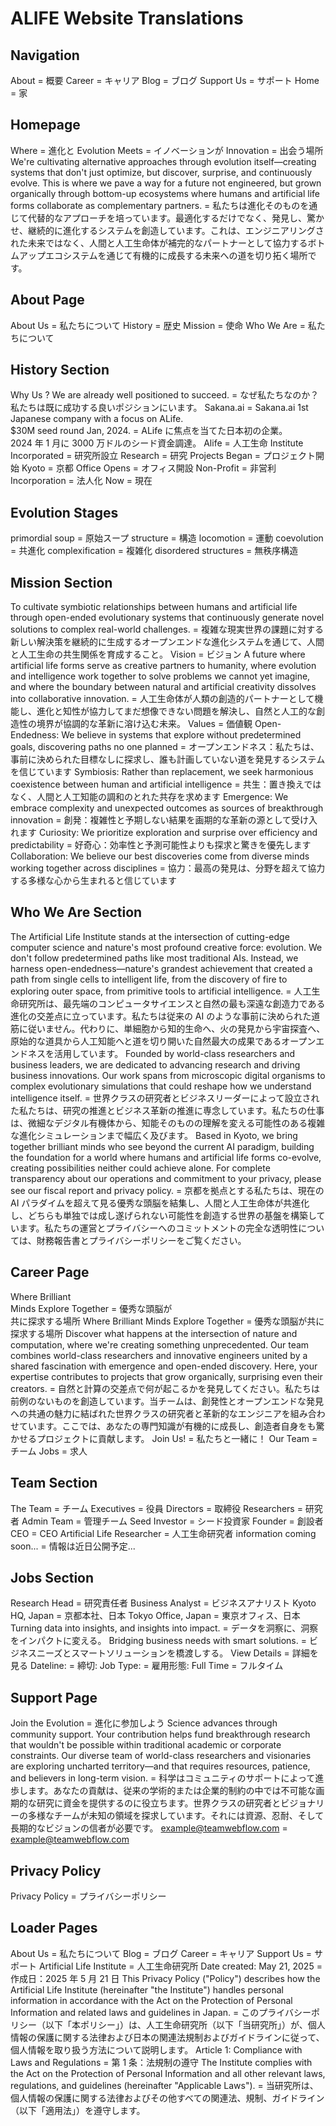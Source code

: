 # ALIFE Website Translations

## Navigation

About = 概要
Career = キャリア
Blog = ブログ
Support Us = サポート
Home = 家

## Homepage

Where = 進化と
Evolution Meets = イノベーションが
Innovation = 出会う場所
We're cultivating alternative approaches through evolution itself—creating systems that don't just optimize, but discover, surprise, and continuously evolve. This is where we pave a way for a future not engineered, but grown organically through bottom-up ecosystems where humans and artificial life forms collaborate as complementary partners. = 私たちは進化そのものを通じて代替的なアプローチを培っています。最適化するだけでなく、発見し、驚かせ、継続的に進化するシステムを創造しています。これは、エンジニアリングされた未来ではなく、人間と人工生命体が補完的なパートナーとして協力するボトムアップエコシステムを通じて有機的に成長する未来への道を切り拓く場所です。

## About Page

About Us = 私たちについて
History = 歴史
Mission = 使命
Who We Are = 私たちについて

## History Section

Why Us ? We are already well positioned to succeed. = なぜ私たちなのか？私たちは既に成功する良いポジションにいます。
Sakana.ai = Sakana.ai
1st Japanese company with a focus on ALife.<br/>$30M seed round Jan, 2024. = ALife に焦点を当てた日本初の企業。<br/>2024 年 1 月に 3000 万ドルのシード資金調達。
Alife = 人工生命
Institute Incorporated = 研究所設立
Research = 研究
Projects Began = プロジェクト開始
Kyoto = 京都
Office Opens = オフィス開設
Non-Profit = 非営利
Incorporation = 法人化
Now = 現在

## Evolution Stages

primordial soup = 原始スープ
structure = 構造
locomotion = 運動
coevolution = 共進化
complexification = 複雑化
disordered structures = 無秩序構造

## Mission Section

To cultivate symbiotic relationships between humans and artificial life through open-ended evolutionary systems that continuously generate novel solutions to complex real-world challenges. = 複雑な現実世界の課題に対する新しい解決策を継続的に生成するオープンエンドな進化システムを通じて、人間と人工生命の共生関係を育成すること。
Vision = ビジョン
A future where artificial life forms serve as creative partners to humanity, where evolution and intelligence work together to solve problems we cannot yet imagine, and where the boundary between natural and artificial creativity dissolves into collaborative innovation. = 人工生命体が人類の創造的パートナーとして機能し、進化と知性が協力してまだ想像できない問題を解決し、自然と人工的な創造性の境界が協調的な革新に溶け込む未来。
Values = 価値観
Open-Endedness: We believe in systems that explore without predetermined goals, discovering paths no one planned = オープンエンドネス：私たちは、事前に決められた目標なしに探求し、誰も計画していない道を発見するシステムを信じています
Symbiosis: Rather than replacement, we seek harmonious coexistence between human and artificial intelligence = 共生：置き換えではなく、人間と人工知能の調和のとれた共存を求めます
Emergence: We embrace complexity and unexpected outcomes as sources of breakthrough innovation = 創発：複雑性と予期しない結果を画期的な革新の源として受け入れます
Curiosity: We prioritize exploration and surprise over efficiency and predictability = 好奇心：効率性と予測可能性よりも探求と驚きを優先します
Collaboration: We believe our best discoveries come from diverse minds working together across disciplines = 協力：最高の発見は、分野を超えて協力する多様な心から生まれると信じています

## Who We Are Section

The Artificial Life Institute stands at the intersection of cutting-edge computer science and nature's most profound creative force: evolution. We don't follow predetermined paths like most traditional AIs. Instead, we harness open-endedness—nature's grandest achievement that created a path from single cells to intelligent life, from the discovery of fire to exploring outer space, from primitive tools to artificial intelligence. = 人工生命研究所は、最先端のコンピュータサイエンスと自然の最も深遠な創造力である進化の交差点に立っています。私たちは従来の AI のような事前に決められた道筋に従いません。代わりに、単細胞から知的生命へ、火の発見から宇宙探査へ、原始的な道具から人工知能へと道を切り開いた自然最大の成果であるオープンエンドネスを活用しています。
Founded by world-class researchers and business leaders, we are dedicated to advancing research and driving business innovations. Our work spans from microscopic digital organisms to complex evolutionary simulations that could reshape how we understand intelligence itself. = 世界クラスの研究者とビジネスリーダーによって設立された私たちは、研究の推進とビジネス革新の推進に専念しています。私たちの仕事は、微細なデジタル有機体から、知能そのものの理解を変える可能性のある複雑な進化シミュレーションまで幅広く及びます。
Based in Kyoto, we bring together brilliant minds who see beyond the current AI paradigm, building the foundation for a world where humans and artificial life forms co-evolve, creating possibilities neither could achieve alone. For complete transparency about our operations and commitment to your privacy, please see our fiscal report and privacy policy. = 京都を拠点とする私たちは、現在の AI パラダイムを超えて見る優秀な頭脳を結集し、人間と人工生命体が共進化し、どちらも単独では成し遂げられない可能性を創造する世界の基盤を構築しています。私たちの運営とプライバシーへのコミットメントの完全な透明性については、財務報告書とプライバシーポリシーをご覧ください。

## Career Page

Where Brilliant<br>Minds Explore Together = 優秀な頭脳が<br>共に探求する場所
Where Brilliant Minds Explore Together = 優秀な頭脳が共に探求する場所
Discover what happens at the intersection of nature and computation, where we're creating something unprecedented. Our team combines world-class researchers and innovative engineers united by a shared fascination with emergence and open-ended discovery. Here, your expertise contributes to projects that grow organically, surprising even their creators. = 自然と計算の交差点で何が起こるかを発見してください。私たちは前例のないものを創造しています。当チームは、創発性とオープンエンドな発見への共通の魅力に結ばれた世界クラスの研究者と革新的なエンジニアを組み合わせています。ここでは、あなたの専門知識が有機的に成長し、創造者自身をも驚かせるプロジェクトに貢献します。
Join Us! = 私たちと一緒に！
Our Team = チーム
Jobs = 求人

## Team Section

The Team = チーム
Executives = 役員
Directors = 取締役
Researchers = 研究者
Admin Team = 管理チーム
Seed Investor = シード投資家
Founder = 創設者
CEO = CEO
Artificial Life Researcher = 人工生命研究者
information coming soon... = 情報は近日公開予定...

## Jobs Section

Research Head = 研究責任者
Business Analyst = ビジネスアナリスト
Kyoto HQ, Japan = 京都本社、日本
Tokyo Office, Japan = 東京オフィス、日本
Turning data into insights, and insights into impact. = データを洞察に、洞察をインパクトに変える。
Bridging business needs with smart solutions. = ビジネスニーズとスマートソリューションを橋渡しする。
View Details = 詳細を見る
Dateline: = 締切:
Job Type: = 雇用形態:
Full Time = フルタイム

## Support Page

Join the Evolution = 進化に参加しよう
Science advances through community support. Your contribution helps fund breakthrough research that wouldn't be possible within traditional academic or corporate constraints. Our diverse team of world-class researchers and visionaries are exploring uncharted territory—and that requires resources, patience, and believers in long-term vision. = 科学はコミュニティのサポートによって進歩します。あなたの貢献は、従来の学術的または企業的制約の中では不可能な画期的な研究に資金を提供するのに役立ちます。世界クラスの研究者とビジョナリーの多様なチームが未知の領域を探求しています。それには資源、忍耐、そして長期的なビジョンの信者が必要です。
example@teamwebflow.com = example@teamwebflow.com

## Privacy Policy

Privacy Policy = プライバシーポリシー

## Loader Pages

About Us = 私たちについて
Blog = ブログ
Career = キャリア
Support Us = サポート
Artificial Life Institute = 人工生命研究所
Date created: May 21, 2025 = 作成日：2025 年 5 月 21 日
This Privacy Policy ("Policy") describes how the Artificial Life Institute (hereinafter "the Institute") handles personal information in accordance with the Act on the Protection of Personal Information and related laws and guidelines in Japan. = このプライバシーポリシー（以下「本ポリシー」）は、人工生命研究所（以下「当研究所」）が、個人情報の保護に関する法律および日本の関連法規制およびガイドラインに従って、個人情報を取り扱う方法について説明します。
Article 1: Compliance with Laws and Regulations = 第 1 条：法規制の遵守
The Institute complies with the Act on the Protection of Personal Information and all other relevant laws, regulations, and guidelines (hereinafter "Applicable Laws"). = 当研究所は、個人情報の保護に関する法律およびその他すべての関連法、規制、ガイドライン（以下「適用法」）を遵守します。
